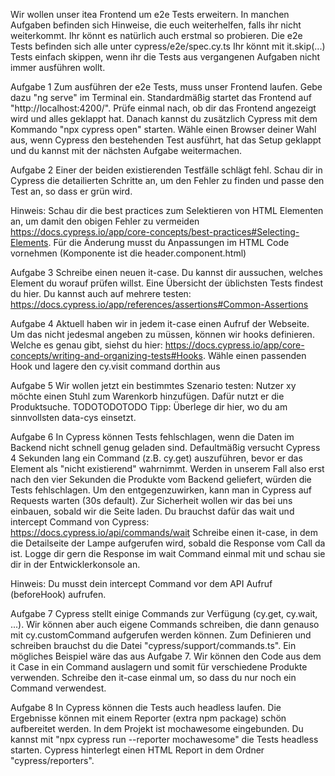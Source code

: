 Wir wollen unser itea Frontend um e2e Tests erweitern. 
In manchen Aufgaben befinden sich Hinweise, die euch weiterhelfen, falls ihr nicht weiterkommt. Ihr könnt es natürlich auch erstmal so probieren.
Die e2e Tests befinden sich alle unter cypress/e2e/spec.cy.ts
Ihr könnt mit it.skip(...) Tests einfach skippen, wenn ihr die Tests aus vergangenen Aufgaben nicht immer ausführen wollt.

Aufgabe 1
Zum ausführen der e2e Tests, muss unser Frontend laufen. Gebe dazu "ng serve" im Terminal ein. Standardmäßig startet das Frontend auf "http://localhost:4200/". Prüfe einmal nach, ob dir das Frontend angezeigt wird und alles geklappt hat. Danach kannst du zusätzlich Cypress mit dem Kommando "npx cypress open" starten. Wähle einen Browser deiner Wahl aus, wenn Cypress den bestehenden Test ausführt, hat das Setup geklappt und du kannst mit der nächsten Aufgabe weitermachen.


Aufgabe 2
Einer der beiden existierenden Testfälle schlägt fehl. Schau dir in Cypress die detailierten Schritte an, um den Fehler zu finden und passe den Test an, so dass er grün wird.

Hinweis: Schau dir die best practices zum Selektieren von HTML Elementen an, um damit den obigen Fehler zu vermeiden https://docs.cypress.io/app/core-concepts/best-practices#Selecting-Elements. Für die Änderung musst du Anpassungen im HTML Code vornehmen (Komponente ist die header.component.html)


Aufgabe 3
Schreibe einen neuen it-case. Du kannst dir aussuchen, welches Element du worauf prüfen willst. Eine Übersicht der üblichsten Tests findest du hier. Du kannst auch auf mehrere testen: https://docs.cypress.io/app/references/assertions#Common-Assertions


Aufgabe 4
Aktuell haben wir in jedem it-case einen Aufruf der Webseite. Um das nicht jedesmal angeben zu müssen, können wir hooks definieren. Welche es genau gibt, siehst du hier: https://docs.cypress.io/app/core-concepts/writing-and-organizing-tests#Hooks.
Wähle einen passenden Hook und lagere den cy.visit command dorthin aus


Aufgabe 5
Wir wollen jetzt ein bestimmtes Szenario testen: Nutzer xy möchte einen Stuhl zum Warenkorb hinzufügen. Dafür nutzt er die Produktsuche.
TODOTODOTODO
Tipp: Überlege dir hier, wo du am sinnvollsten data-cys einsetzt.


Aufgabe 6
In Cypress können Tests fehlschlagen, wenn die Daten im Backend nicht schnell genug geladen sind. Defaultmäßig versucht Cypress 4 Sekunden lang ein Command (z.B. cy.get) auszuführen, bevor er das Element als "nicht existierend" wahrnimmt. Werden in unserem Fall also erst nach den vier Sekunden die Produkte vom Backend geliefert, würden die Tests fehlschlagen.
Um den entgegenzuwirken, kann man in Cypress auf Requests warten (30s default). Zur Sicherheit wollen wir das bei uns einbauen, sobald wir die Seite laden.
Du brauchst dafür das wait und intercept Command von Cypress: https://docs.cypress.io/api/commands/wait
Schreibe einen it-case, in dem die Detailseite der Lampe aufgerufen wird, sobald die Response vom Call da ist.
Logge dir gern die Response im wait Command einmal mit und schau sie dir in der Entwicklerkonsole an.

Hinweis: Du musst dein intercept Command vor dem API Aufruf (beforeHook) aufrufen.


Aufgabe 7
Cypress stellt einige Commands zur Verfügung (cy.get, cy.wait, ...). Wir können aber auch eigene Commands schreiben, die dann genauso mit cy.customCommand aufgerufen werden können. Zum Definieren und schreiben brauchst du die Datei "cypress/support/commands.ts".
Ein mögliches Beispiel wäre das aus Aufgabe 7. Wir können den Code aus dem it Case in ein Command auslagern und somit für verschiedene Produkte verwenden. Schreibe den it-case einmal um, so dass du nur noch ein Command verwendest.


Aufgabe 8
In Cypress können die Tests auch headless laufen. Die Ergebnisse können mit einem Reporter (extra npm package) schön aufbereitet werden. In dem Projekt ist mochawesome eingebunden. Du kannst mit "npx cypress run --reporter mochawesome" die Tests headless starten. Cypress hinterlegt einen HTML Report in dem Ordner "cypress/reporters". 